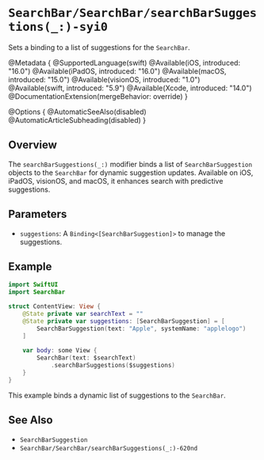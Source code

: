 # ``SearchBar/SearchBar/searchBarSuggestions(_:)-syi0``

Sets a binding to a list of suggestions for the `SearchBar`.

@Metadata {
    @SupportedLanguage(swift)
    @Available(iOS, introduced: "16.0")
    @Available(iPadOS, introduced: "16.0")
    @Available(macOS, introduced: "15.0")
    @Available(visionOS, introduced: "1.0")
    @Available(swift, introduced: "5.9")
    @Available(Xcode, introduced: "14.0")
    @DocumentationExtension(mergeBehavior: override)
}

@Options {
    @AutomaticSeeAlso(disabled)
    @AutomaticArticleSubheading(disabled)
}

## Overview

The `searchBarSuggestions(_:)` modifier binds a list of `SearchBarSuggestion` objects to the `SearchBar` for dynamic suggestion updates. Available on iOS, iPadOS, visionOS, and macOS, it enhances search with predictive suggestions.

## Parameters

- `suggestions`: A `Binding<[SearchBarSuggestion]>` to manage the suggestions.

## Example

```swift
import SwiftUI
import SearchBar

struct ContentView: View {
    @State private var searchText = ""
    @State private var suggestions: [SearchBarSuggestion] = [
        SearchBarSuggestion(text: "Apple", systemName: "applelogo")
    ]
    
    var body: some View {
        SearchBar(text: $searchText)
            .searchBarSuggestions($suggestions)
    }
}
```

This example binds a dynamic list of suggestions to the `SearchBar`.

## See Also

- ``SearchBarSuggestion``
- ``SearchBar/SearchBar/searchBarSuggestions(_:)-620nd``
